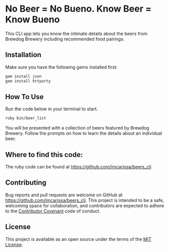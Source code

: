 # No Beer = No Bueno. Know Beer = Know Bueno
This CLI app lets you know the intimate details about the beers from Brewdog Brewery including recommended food pairings.

## Installation

Make sure you have the following gems installed first:

```ruby
gem install json
gem install httparty
```

## How To Use

Run the code below in your terminal to start.

```ruby
ruby bin/beer_list
```

You will be presented with a collection of beers featured by Brewdog Brewery.
Follow the prompts on how to learn the details about an individual beer.

## Where to find this code:

The ruby code can be found at https://github.com/imcarissa/beers_cli

## Contributing

Bug reports and pull requests are welcome on GitHub at https://github.com/imcarissa/beers_cli. This project is intended to be a safe, welcoming space for collaboration, and contributors are expected to adhere to the [Contributor Covenant](http://contributor-covenant.org) code of conduct.

## License

This project is available as an open source under the terms of the [MIT License](https://opensource.org/licenses/MIT).
